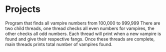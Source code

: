 # Projects
Program that finds all vampire numbers from 100,000 to 999,999
There are two child threads, one thread checks all even numbers
for vampires, the other checks all odd numbers. Each thread will
print when a new vampire is found and give their respective fangs.
Once these threads are complete, main threads prints total
number of vampires found.
